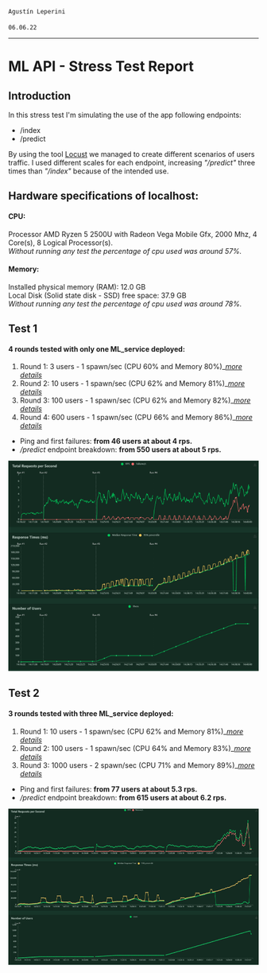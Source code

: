                                                                                                     Agustín Leperini
                                                                                                    06.06.22
---
# ML API - Stress Test Report
## Introduction 

In this stress test I'm simulating the use of the app following endpoints:
- /index
- /predict

By using the tool [Locust](https://locust.io/) we managed to create different scenarios of users traffic. I used different scales for each endpoint, increasing *"/predict"* three times than *"/index"* because of the intended use.

## Hardware specifications of localhost:
#### CPU:
Processor AMD Ryzen 5 2500U with Radeon Vega Mobile Gfx, 2000 Mhz, 4 Core(s), 8 Logical Processor(s).  
*Without running any test the percentage of cpu used was around 57%.*

#### Memory:  
Installed physical memory (RAM): 12.0 GB  
Local Disk (Solid state disk - SSD) free space: 37.9 GB  
*Without running any test the percentage of cpu used was around 78%.*

## Test 1
#### 4 rounds tested with only one ML_service deployed:

1. Round 1: 3 users - 1 spawn/sec (CPU 60% and Memory 80%)_[*more details*](https://htmlpreview.github.io/?https://github.com/anyoneai/sprint-4-project/blob/AgustinLeperini_assignment/stress_test/Locust_html/report_AgusLep_locust_3-1_scale1.html)
2. Round 2: 10 users - 1 spawn/sec (CPU 62% and Memory 81%)_[*more details*](https://htmlpreview.github.io/?https://github.com/anyoneai/sprint-4-project/blob/AgustinLeperini_assignment/stress_test/Locust_html/report_AgusLep_locust_10-1_scale1.html)
3. Round 3: 100 users - 1 spawn/sec (CPU 62% and Memory 82%)_[*more details*](https://htmlpreview.github.io/?https://github.com/anyoneai/sprint-4-project/blob/AgustinLeperini_assignment/stress_test/Locust_html/report_AgusLep_locust_100-1_scale1.html)
4. Round 4: 600 users - 1 spawn/sec (CPU 66% and Memory 86%)_[*more details*](https://htmlpreview.github.io/?https://github.com/anyoneai/sprint-4-project/blob/AgustinLeperini_assignment/stress_test/Locust_html/report_AgusLep_locust_600-1_scale1.html)

- Ping and first failures: __from 46 users at about 4 rps.__  
- */predict* endpoint breakdown: __from 550 users at about 5 rps.__  

![](locust_report_scale1.png)

## Test 2
#### 3 rounds tested with three ML_service deployed:

1. Round 1: 10 users - 1 spawn/sec (CPU 62% and Memory 81%)_[*more details*](https://htmlpreview.github.io/?https://github.com/anyoneai/sprint-4-project/blob/AgustinLeperini_assignment/stress_test/Locust_html/report_AgusLep_locust_10-1_scale3.html)
2. Round 2: 100 users - 1 spawn/sec (CPU 64% and Memory 83%)_[*more details*](https://htmlpreview.github.io/?https://github.com/anyoneai/sprint-4-project/blob/AgustinLeperini_assignment/stress_test/Locust_html/report_AgusLep_locust_100-1_scale3.html)
3. Round 3: 1000 users - 2 spawn/sec (CPU 71% and Memory 89%)_[*more details*](https://htmlpreview.github.io/?https://github.com/anyoneai/sprint-4-project/blob/AgustinLeperini_assignment/stress_test/Locust_html/report_AgusLep_locust_1000-2_scale3.html)

- Ping and first failures: __from 77 users at about 5.3 rps.__  
- */predict* endpoint breakdown: __from 615 users at about 6.2 rps.__

![](locust_report_scale3.png)